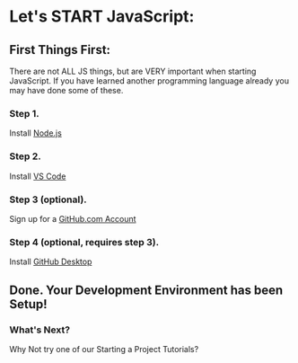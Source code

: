 # Let's START JavaScript:

## First Things First:

There are not ALL JS things, but are VERY important when starting JavaScript. If you have learned another programming language already you may have done some of these.

### Step 1.

Install [Node.js](https://nodejs.org)

### Step 2.

Install [VS Code](https://code.visualstudio.com/)

### Step 3 (optional).

Sign up for a [GitHub.com Account](https://github.com)

### Step 4 (optional, requires step 3).

Install [GitHub Desktop](https://desktop.github.com/)

## Done. Your Development Environment has been Setup!

### What's Next?

Why Not try one of our Starting a Project Tutorials?